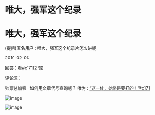 # 唯大，强军这个纪录

# 唯大，强军这个纪录

(提问)匿名用户 : 唯大，强军这个纪录片怎么讲呢

2019-02-06

回答：看#c171(2 赞)

评论区：

钞票总加零 : 如何用文章代号查询呢？ 唯为 : [“](https://mp.weixin.qq.com/s/_KTNzWgz1YOXQVG5kk74LQ)[这一仗，始终是要打的！](https://mp.weixin.qq.com/s/_KTNzWgz1YOXQVG5kk74LQ)[”#c171](https://mp.weixin.qq.com/s/_KTNzWgz1YOXQVG5kk74LQ)

![image](img/Image_0481.png)

![image](img/Image_0491.png)